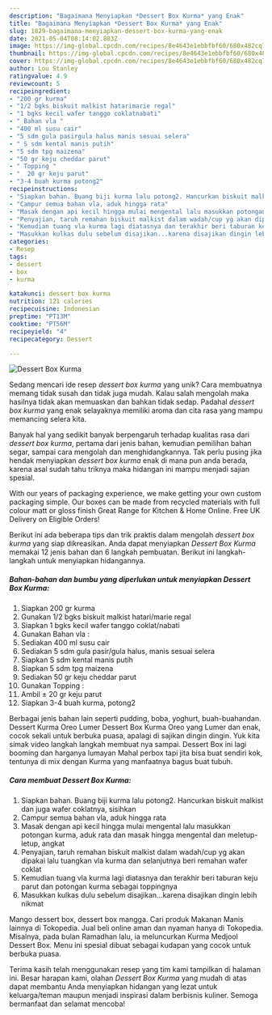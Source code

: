 ```yaml
---
description: "Bagaimana Menyiapkan *Dessert Box Kurma* yang Enak"
title: "Bagaimana Menyiapkan *Dessert Box Kurma* yang Enak"
slug: 1829-bagaimana-menyiapkan-dessert-box-kurma-yang-enak
date: 2021-05-04T08:14:02.803Z
image: https://img-global.cpcdn.com/recipes/8e4643e1ebbfbf60/680x482cq70/dessert-box-kurma-foto-resep-utama.jpg
thumbnail: https://img-global.cpcdn.com/recipes/8e4643e1ebbfbf60/680x482cq70/dessert-box-kurma-foto-resep-utama.jpg
cover: https://img-global.cpcdn.com/recipes/8e4643e1ebbfbf60/680x482cq70/dessert-box-kurma-foto-resep-utama.jpg
author: Lou Stanley
ratingvalue: 4.9
reviewcount: 5
recipeingredient:
- "200 gr kurma"
- "1/2 bgks biskuit malkist hatarimarie regal"
- "1 bgks kecil wafer tanggo coklatnabati"
- " Bahan vla "
- "400 ml susu cair"
- "5 sdm gula pasirgula halus manis sesuai selera"
- " S sdm kental manis putih"
- "5 sdm tpg maizena"
- "50 gr keju cheddar parut"
- " Topping "
- "  20 gr keju parut"
- "3-4 buah kurma potong2"
recipeinstructions:
- "Siapkan bahan. Buang biji kurma lalu potong2. Hancurkan biskuit malkist dan juga wafer coklatnya, sisihkan"
- "Campur semua bahan vla, aduk hingga rata"
- "Masak dengan api kecil hingga mulai mengental lalu masukkan potongan kurma, aduk rata dan masak hingga mengental dan meletup-letup, angkat"
- "Penyajian, taruh remahan biskuit malkist dalam wadah/cup yg akan dipakai lalu tuangkan vla kurma dan selanjutnya beri remahan wafer coklat"
- "Kemudian tuang vla kurma lagi diatasnya dan terakhir beri taburan keju parut dan potongan kurma sebagai toppingnya"
- "Masukkan kulkas dulu sebelum disajikan...karena disajikan dingin lebih nikmat"
categories:
- Resep
tags:
- dessert
- box
- kurma

katakunci: dessert box kurma 
nutrition: 121 calories
recipecuisine: Indonesian
preptime: "PT13M"
cooktime: "PT56M"
recipeyield: "4"
recipecategory: Dessert

---
```



![*Dessert Box Kurma*](https://img-global.cpcdn.com/recipes/8e4643e1ebbfbf60/680x482cq70/dessert-box-kurma-foto-resep-utama.jpg)

Sedang mencari ide resep *dessert box kurma* yang unik? Cara membuatnya memang tidak susah dan tidak juga mudah. Kalau salah mengolah maka hasilnya tidak akan memuaskan dan bahkan tidak sedap. Padahal *dessert box kurma* yang enak selayaknya memiliki aroma dan cita rasa yang mampu memancing selera kita.

Banyak hal yang sedikit banyak berpengaruh terhadap kualitas rasa dari *dessert box kurma*, pertama dari jenis bahan, kemudian pemilihan bahan segar, sampai cara mengolah dan menghidangkannya. Tak perlu pusing jika hendak menyiapkan *dessert box kurma* enak di mana pun anda berada, karena asal sudah tahu triknya maka hidangan ini mampu menjadi sajian spesial.

With our years of packaging experience, we make getting your own custom packaging simple. Our boxes can be made from recycled materials with full colour matt or gloss finish Great Range for Kitchen &amp; Home Online. Free UK Delivery on Eligible Orders!


Berikut ini ada beberapa tips dan trik praktis dalam mengolah *dessert box kurma* yang siap dikreasikan. Anda dapat menyiapkan *Dessert Box Kurma* memakai 12 jenis bahan dan 6 langkah pembuatan. Berikut ini langkah-langkah untuk menyiapkan hidangannya.

<!--inarticleads1-->

##### Bahan-bahan dan bumbu yang diperlukan untuk menyiapkan *Dessert Box Kurma*:

1. Siapkan 200 gr kurma
1. Gunakan 1/2 bgks biskuit malkist hatari/marie regal
1. Siapkan 1 bgks kecil wafer tanggo coklat/nabati
1. Gunakan  Bahan vla :
1. Sediakan 400 ml susu cair
1. Sediakan 5 sdm gula pasir/gula halus, manis sesuai selera
1. Siapkan  S sdm kental manis putih
1. Siapkan 5 sdm tpg maizena
1. Sediakan 50 gr keju cheddar parut
1. Gunakan  Topping :
1. Ambil  ± 20 gr keju parut
1. Siapkan 3-4 buah kurma, potong2


Berbagai jenis bahan lain seperti pudding, boba, yoghurt, buah-buahandan. Dessert Kurma Oreo Lumer Dessert Box Kurma Oreo yang Lumer dan enak, cocok sekali untuk berbuka puasa, apalagi di sajikan dingin dingin. Yuk kita simak video langkah langkah membuat nya sampai. Dessert Box ini lagi booming dan harganya lumayan Mahal perbox tapi jita bisa buat sendiri kok, tentunya di mix dengan Kurma yang manfaatnya bagus buat tubuh. 

<!--inarticleads2-->

##### Cara membuat *Dessert Box Kurma*:

1. Siapkan bahan. Buang biji kurma lalu potong2. Hancurkan biskuit malkist dan juga wafer coklatnya, sisihkan
1. Campur semua bahan vla, aduk hingga rata
1. Masak dengan api kecil hingga mulai mengental lalu masukkan potongan kurma, aduk rata dan masak hingga mengental dan meletup-letup, angkat
1. Penyajian, taruh remahan biskuit malkist dalam wadah/cup yg akan dipakai lalu tuangkan vla kurma dan selanjutnya beri remahan wafer coklat
1. Kemudian tuang vla kurma lagi diatasnya dan terakhir beri taburan keju parut dan potongan kurma sebagai toppingnya
1. Masukkan kulkas dulu sebelum disajikan...karena disajikan dingin lebih nikmat


Mango dessert box, dessert box mangga. Cari produk Makanan Manis lainnya di Tokopedia. Jual beli online aman dan nyaman hanya di Tokopedia. Misalnya, pada bulan Ramadhan lalu, ia meluncurkan Kurma Medjool Dessert Box. Menu ini spesial dibuat sebagai kudapan yang cocok untuk berbuka puasa. 

Terima kasih telah menggunakan resep yang tim kami tampilkan di halaman ini. Besar harapan kami, olahan *Dessert Box Kurma* yang mudah di atas dapat membantu Anda menyiapkan hidangan yang lezat untuk keluarga/teman maupun menjadi inspirasi dalam berbisnis kuliner. Semoga bermanfaat dan selamat mencoba!

